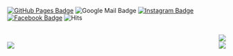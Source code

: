 [![GitHub Pages Badge](https://img.shields.io/badge/-GitHub_Pages-181717?style=flat-square&logo=github&logoColor=white)](https://cael0.github.io/)
![Google Mail Badge](https://img.shields.io/badge/-kjongmin26@gmail.com-EA4335?style=flat-square&logo=gmail&logoColor=white)
[![Instagram Badge](https://img.shields.io/badge/-Instagram-E4405F?style=flat-square&logo=Instagram&logoColor=white)](https://www.instagram.com/j_ngminn/)
[![Facebook Badge](https://img.shields.io/badge/-Facebook-1877F2?style=flat-square&logo=Facebook&logoColor=white)](https://www.facebook.com/profile.php?id=100004683797522)
![Hits](https://hits.seeyoufarm.com/api/count/incr/badge.svg?url=https%3A%2F%2Fgithub.com%2FCAEL0&count_bg=%233A3462&title_bg=%2348919E&icon=apachespark.svg&icon_color=%23FFF9C6&title=hits%21&edge_flat=false)

<br>

<div style="display: none">
    <img align="left" src="https://github-readme-stats.vercel.app/api/top-langs/?username=CAEL0&layout=compact&exclude_repo=productive-box,rally-discordbot-dashboard&hide=jupyter%20notebook,scss,ruby&langs_count=10" />
</div>
<img align="right" src="https://github-readme-stats.vercel.app/api?username=CAEL0&show_icons=true&theme=tokyonight" />

<br>

<div>
    <a href="https://solved.ac/luciaholic"><img align="left" src="http://mazassumnida.wtf/api/v2/generate_badge?boj=luciaholic" /></a>
    <a href="https://opgc.me/#/users/CAEL0"><img align="right" src="https://api.opgc.me/githubs/users/CAEL0/tag/?theme=basic" /></a>
</div>

<!-- <a href="https://opgc.me/#/users/CAEL0" target="_blank"><img src="https://api.opgc.me/githubs/users/CAEL0/tag/?theme=basic" /></a> -->
